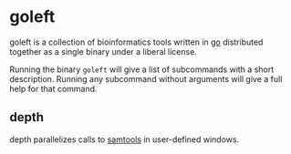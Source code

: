goleft
======

goleft is a collection of bioinformatics tools written in
[go](https://gitub.com/golang.org) distributed together
as a single binary under a liberal license.

Running the binary `goleft` will give a list of subcommands
with a short description. Running any subcommand without
arguments will give a full help for that command.

depth
-----

depth parallelizes calls to [samtools](https://samtools.github.io) in user-defined windows.
